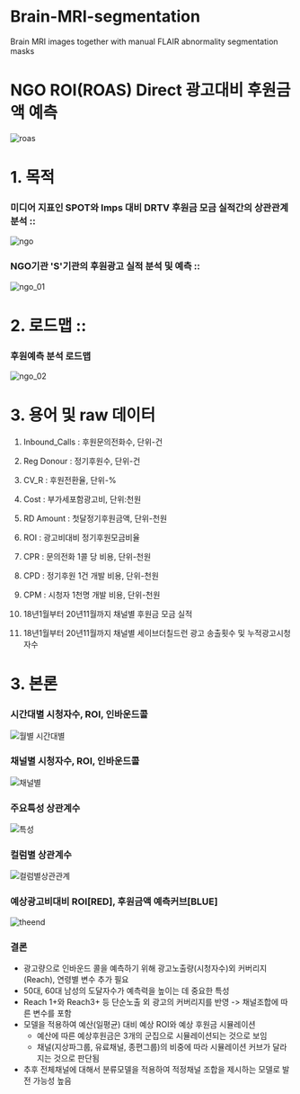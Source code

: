 # Brain-MRI-segmentation
Brain MRI images together with manual FLAIR abnormality segmentation masks

# NGO ROI(ROAS) Direct 광고대비 후원금액 예측
![roas](https://user-images.githubusercontent.com/61241244/123992245-6ab77900-da06-11eb-89a4-4c25758b6d2c.png)

# 1. 목적
### 미디어 지표인 SPOT와 Imps 대비 DRTV 후원금 모금 실적간의 상관관계 분석 ::
![ngo](https://user-images.githubusercontent.com/61241244/123994059-f978c580-da07-11eb-872d-968698296ec9.PNG)
### NGO기관 'S'기관의 후원광고 실적 분석 및 예측 ::
![ngo_01](https://user-images.githubusercontent.com/61241244/123988536-119a1600-da03-11eb-97cf-b27c74ce8f75.JPG)
# 2. 로드맵 ::
### 후원예측 분석 로드맵
 ![ngo_02](https://user-images.githubusercontent.com/61241244/123993988-e7972280-da07-11eb-973c-5e9ec8c8e61c.JPG)
# 3. 용어 및 raw 데이터
1) Inbound_Calls : 후원문의전화수, 단위-건
2) Reg Donour : 정기후원수, 단위-건
3) CV_R : 후원전환율, 단위-%
4) Cost : 부가세포함광고비, 단위:천원
5) RD Amount : 첫달정기후원금액, 단위-천원
6) ROI : 광고비대비 정기후원모금비율
7) CPR : 문의전화 1콜 당 비용, 단위-천원
8) CPD : 정기후원 1건 개발 비용, 단위-천원
9) CPM : 시청자 1천명 개발 비용, 단위-천원

1) 18년1월부터 20년11월까지 채널별 후원금 모금 실적
2) 18년1월부터 20년11월까지 채널별 세이브더칠드런 광고 송출횟수 및 누적광고시청자수

# 3. 본론
### 시간대별 시청자수, ROI, 인바운드콜
![월별 시간대별](https://user-images.githubusercontent.com/61241244/123995940-c7686300-da09-11eb-8cd0-9ec2f9ee8a0b.png)
### 채널별 시청자수, ROI, 인바운드콜
![채널별](https://user-images.githubusercontent.com/61241244/123997026-e7e4ed00-da0a-11eb-9aad-4b70344abee5.png)
### 주요특성 상관계수
![특성](https://user-images.githubusercontent.com/61241244/124006375-22538780-da15-11eb-8740-4887bdb56325.PNG)
### 컬럼별 상관계수
![컬럼별상관관계](https://user-images.githubusercontent.com/61241244/124003392-d7844080-da11-11eb-8090-96a435bdb6db.PNG)
### 예상광고비대비 ROI[RED], 후원금액 예측커브[BLUE]
![theend](https://user-images.githubusercontent.com/61241244/124005707-59756900-da14-11eb-8f01-771fcf65b45e.PNG)
### 결론
- 광고량으로 인바운드 콜을 예측하기 위해 광고노출량(시청자수)외 커버리지(Reach), 연령별 변수 추가 필요
- 50대, 60대 남성의 도달자수가 예측력을 높이는 데 중요한 특성
- Reach 1+와 Reach3+ 등 단순노출 외 광고의 커버리지를 반영 -> 채널조합에 따른 변수를 포함
- 모델을 적용하여 예산(일평균) 대비 예상 ROI와 예상 후원금 시뮬레이션
    - 예산에 따른 예상후원금은 3개의 군집으로 시뮬레이션되는 것으로 보임
    - 채널(지상파그룹, 유료채널, 종편그룹)의 비중에 따라 시뮬레이션 커브가 달라지는 것으로 판단됨
- 추후 전체채널에 대해서 분류모델을 적용하여 적정채널 조합을 제시하는 모델로 발전 가능성 높음
